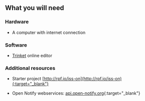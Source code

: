 ## What you will need

### Hardware

+ A computer with internet connection

### Software

+ [Trinket](https://trinket.io/) online editor

### Additional resources

+  Starter project [http://rpf.io/iss-on](http://rpf.io/iss-on){:target="_blank"}
    
+ Open Notify webservices: [api.open-notify.org](http://api.open-notify.org/){:target="_blank"}


